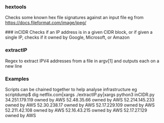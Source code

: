 ### hextools
Checks some known hex file signatures against an input file eg from  https://docs.fileformat.com/image/jpeg/

### inCIDR
Checks if an IP address is in a given CIDR block, or if given a single IP, checks if it owned by Google, Microsoft, or Amazon

### extractIP
Regex to extract IPV4 addresses from a file in argv[1] and outputs each on a new line

### Examples
Scripts can be chained together to help analyse infrastructure eg
scriptdump$ dig netflix.com|xargs ./extractIP.py|xargs python3 inCIDR.py
34.251.179.119 owned by AWS
52.48.35.66 owned by AWS
52.214.145.233 owned by AWS
52.30.238.17 owned by AWS
52.17.229.109 owned by AWS
52.211.42.108 owned by AWS
52.16.43.215 owned by AWS
52.17.27.129 owned by AWS
